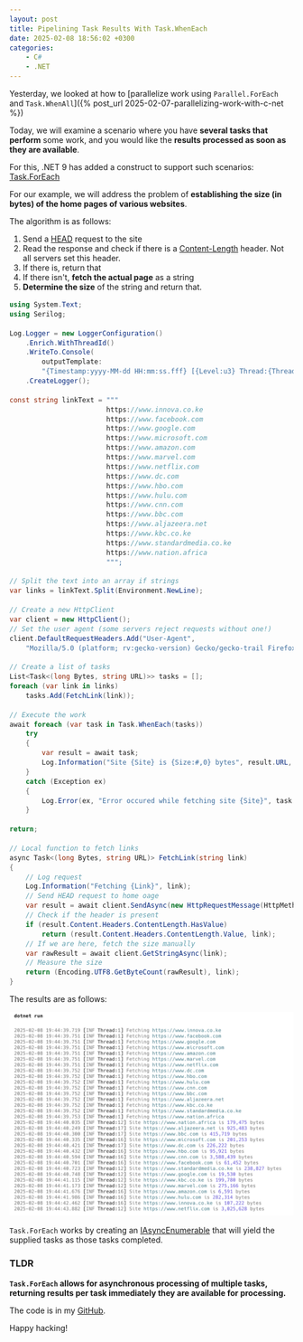 ```yaml
---
layout: post
title: Pipelining Task Results With Task.WhenEach
date: 2025-02-08 18:56:02 +0300
categories:
    - C#
    - .NET
---
```


Yesterday, we looked at how to [parallelize work using `Parallel.ForEach` and `Task.WhenAll`]({% post_url 2025-02-07-parallelizing-work-with-c-net %})

Today, we will examine a scenario where you have **several tasks that perform** some work, and you would like the **results processed as soon as they are available**.

For this, .NET 9 has added a construct to support such scenarios: [Task.ForEach](https://learn.microsoft.com/en-us/dotnet/api/system.threading.tasks.task.wheneach?view=net-9.0)

For our example, we will address the problem of **establishing the size (in bytes) of the home pages of various websites**.

The algorithm is as follows:

1. Send a [HEAD](https://developer.mozilla.org/en-US/docs/Web/HTTP/Methods/HEAD) request to the site
2. Read the response and check if there is a [Content-Length](https://developer.mozilla.org/en-US/docs/Web/HTTP/Headers/Content-Length) header. Not all servers set this header.
3. If there is, return that
4. If there isn't, **fetch the actual page** as a string
5. **Determine the size** of the string and return that.

```c#
using System.Text;
using Serilog;

Log.Logger = new LoggerConfiguration()
    .Enrich.WithThreadId()
    .WriteTo.Console(
        outputTemplate:
        "{Timestamp:yyyy-MM-dd HH:mm:ss.fff} [{Level:u3} Thread:{ThreadId}] {Message:lj}{NewLine}{Exception}")
    .CreateLogger();

const string linkText = """
                        https://www.innova.co.ke
                        https://www.facebook.com
                        https://www.google.com
                        https://www.microsoft.com
                        https://www.amazon.com
                        https://www.marvel.com
                        https://www.netflix.com
                        https://www.dc.com
                        https://www.hbo.com
                        https://www.hulu.com
                        https://www.cnn.com
                        https://www.bbc.com
                        https://www.aljazeera.net
                        https://www.kbc.co.ke
                        https://www.standardmedia.co.ke
                        https://www.nation.africa
                        """;

// Split the text into an array if strings
var links = linkText.Split(Environment.NewLine);

// Create a new HttpClient
var client = new HttpClient();
// Set the user agent (some servers reject requests without one!)
client.DefaultRequestHeaders.Add("User-Agent",
    "Mozilla/5.0 (platform; rv:gecko-version) Gecko/gecko-trail Firefox/firefox-version");

// Create a list of tasks
List<Task<(long Bytes, string URL)>> tasks = [];
foreach (var link in links)
    tasks.Add(FetchLink(link));

// Execute the work
await foreach (var task in Task.WhenEach(tasks))
    try
    {
        var result = await task;
        Log.Information("Site {Site} is {Size:#,0} bytes", result.URL, result.Bytes);
    }
    catch (Exception ex)
    {
        Log.Error(ex, "Error occured while fetching site {Site}", task.Result.URL);
    }

return;

// Local function to fetch links
async Task<(long Bytes, string URL)> FetchLink(string link)
{
    // Log request
    Log.Information("Fetching {Link}", link);
    // Send HEAD request to home oage
    var result = await client.SendAsync(new HttpRequestMessage(HttpMethod.Head, new Uri(link)));
    // Check if the header is present
    if (result.Content.Headers.ContentLength.HasValue)
        return (result.Content.Headers.ContentLength.Value, link);
    // If we are here, fetch the size manually
    var rawResult = await client.GetStringAsync(link);
    // Measure the size 
    return (Encoding.UTF8.GetByteCount(rawResult), link);
}
```

The results are as follows:

![ForEachTask](../images/2025/02/ForEachTask.png)

`Task.ForEach` works by creating an [IAsyncEnumerable](https://learn.microsoft.com/en-us/dotnet/api/system.collections.generic.iasyncenumerable-1?view=net-9.0) that will yield the supplied tasks as those tasks completed.

### TLDR

**`Task.ForEach` allows for asynchronous processing of multiple tasks, returning results per task immediately they are available for processing.**

The code is in my [GitHub](https://github.com/conradakunga/BlogCode/tree/master/2025-02-08%20-%20WhenEach).

Happy hacking!
